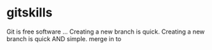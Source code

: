 # gitskills
Git is free software ...
Creating a new branch is quick.
Creating a new branch is quick AND simple.
merge in to
